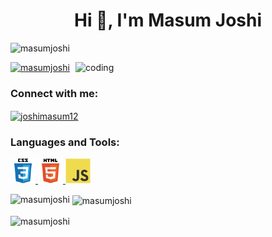 
<h1 align="center">Hi 👋, I'm Masum Joshi</h1>
<p align="left"> <img src="https://komarev.com/ghpvc/?username=masumjoshi&label=Profile%20views&color=0e75b6&style=flat" alt="masumjoshi" /> </p>
<img align="right" alt="coding" width="400" src="https://user-images.githubusercontent.com/55389276/140866485-8fb1c876-9a8f-4d6a-98dc-08c4981eaf70.gif">

<p align="left"> <a href="https://github.com/ryo-ma/github-profile-trophy"><img src="https://github-profile-trophy.vercel.app/?username=masumjoshi" alt="masumjoshi" /></a> </p>

<h3 align="left">Connect with me:</h3>
<p align="left">
<a href="https://instagram.com/joshimasum12" target="blank"><img align="center" src="https://raw.githubusercontent.com/rahuldkjain/github-profile-readme-generator/master/src/images/icons/Social/instagram.svg" alt="joshimasum12" height="30" width="40" /></a>
</p>

<h3 align="left">Languages and Tools:</h3>
<p align="left"> <a href="https://www.w3schools.com/css/" target="_blank" rel="noreferrer"> <img src="https://raw.githubusercontent.com/devicons/devicon/master/icons/css3/css3-original-wordmark.svg" alt="css3" width="40" height="40"/> </a> <a href="https://www.w3.org/html/" target="_blank" rel="noreferrer"> <img src="https://raw.githubusercontent.com/devicons/devicon/master/icons/html5/html5-original-wordmark.svg" alt="html5" width="40" height="40"/> </a> <a href="https://developer.mozilla.org/en-US/docs/Web/JavaScript" target="_blank" rel="noreferrer"> <img src="https://raw.githubusercontent.com/devicons/devicon/master/icons/javascript/javascript-original.svg" alt="javascript" width="40" height="40"/> </a> </p>

<p><img align="left" src="https://github-readme-stats.vercel.app/api/top-langs?username=masumjoshi&show_icons=true&locale=en&layout=compact" alt="masumjoshi" /></p>

<p>&nbsp;<img align="center" src="https://github-readme-stats.vercel.app/api?username=masumjoshi&show_icons=true&locale=en" alt="masumjoshi" /></p>

<p><img align="center" src="https://github-readme-streak-stats.herokuapp.com/?user=masumjoshi&" alt="masumjoshi" /></p>
